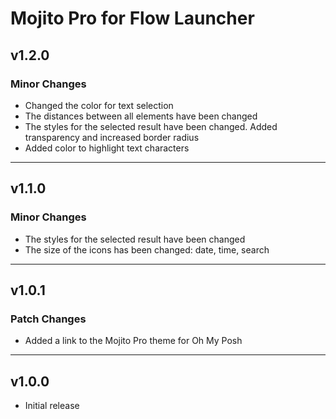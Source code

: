 # Mojito Pro for Flow Launcher

## v1.2.0

### Minor Changes

- Changed the color for text selection
- The distances between all elements have been changed
- The styles for the selected result have been changed. Added transparency and increased border radius
- Added color to highlight text characters

___

## v1.1.0

### Minor Changes

- The styles for the selected result have been changed
- The size of the icons has been changed: date, time, search

___

## v1.0.1

### Patch Changes

- Added a link to the Mojito Pro theme for Oh My Posh

___

## v1.0.0

- Initial release
